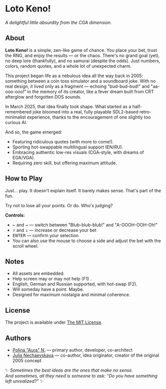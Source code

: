 # Loto Keno!

*A delightful little absurdity from the CGA dimension.*

## About

**Loto Keno!** is a simple, zen-like game of chance. You place your bet, trust the RNG, and enjoy the results — or the chaos. There's no grand goal (yet), no deep lore (thankfully), and no samurai (despite the odds). Just numbers, colors, random quotes, and a whole lot of unexpected charm.

This project began life as a nebulous idea all the way back in 2005: something between a coin toss simulator and a soundboard joke. With no real design, it lived only as a fragment — echoing "bud-bud-bud!" and "aa-ooo-ooo!" in the memory of its creator, like a fever dream built from CRT afterglow and forgotten DOS sounds.

In March 2025, that idea finally took shape. What started as a half-remembered joke bloomed into a real, fully playable SDL2-based retro-minimalist experience, thanks to the encouragement of one slightly too curious AI.

And so, the game emerged: 
- Featuring ridiculous quotes (with more to come!).
- Sporting hot-swappable multilingual support (EN/RU).
- Embracing authentic low-res visuals (CGA-style, with dreams of EGA/VGA).
- Requiring zero skill, but offering maximum attitude.

## How to Play

Just... play. It doesn't explain itself. It barely makes sense. That's part of the fun.

Try not to lose all your points. Or do. Who's judging?

**Controls:**

* <kbd>←</kbd> and <kbd>→</kbd> — switch between "Blub-blub-blub!" and "A-OOOH-OOH-Oh!"
* <kbd>↑</kbd> and <kbd>↓</kbd> — increase or decrease your bet
* <kbd>ENTER</kbd> — confirm your selection
* You can also use the mouse to choose a side and adjust the bet with the scroll wheel.

## Notes
- All assets are embedded.
- Help screen may or may not help (F1) .
- English, German and Russian supported, with hot-swap (F2).
- Will someday have a point. Maybe.
- Designed for maximum nostalgia and minimal coherence.

## License
The project is available under [The MIT License](https://opensource.org/license/mit).

## Authors
- [Polina "Aura" N.](https://github.com/pvictress) — primary author, developer, co-architect
- [Julia Nechaevskaya](http://github.com/jnechaevsky/) — co-author, idea originator, creator of the original 2005 concept

✨ _Sometimes the best ideas are the ones that make no sense.
<br>And sometimes, all they need is someone to ask: “Do you have something left unrealized?”_ ✨
